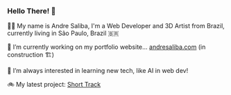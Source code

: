 ### Hello There! 👋

🙋‍♂️ My name is Andre Saliba, I'm a Web Developer and 3D Artist from Brazil, currently living in São Paulo, Brazil 🇧🇷

🔭 I’m currently working on my portfolio website... [andresaliba.com](http://andresaliba.com/) (in construction 🏗) 

🤔 I’m always interested in learning new tech, like AI in web dev!

🚲 My latest project: [Short Track](https://github.com/andresaliba/short-track-upgrades-Portfolio)

<!--
**andresaliba/andresaliba** is a ✨ _special_ ✨ repository because its `README.md` (this file) appears on your GitHub profile.

Here are some ideas to get you started:

- 🔭 I’m currently working on ...
- 🌱 I’m currently learning ...
- 👯 I’m looking to collaborate on ...
- 🤔 I’m looking for help with ...
- 💬 Ask me about ...
- 📫 How to reach me: ...
- 😄 Pronouns: ...
- ⚡ Fun fact: ...
-->
